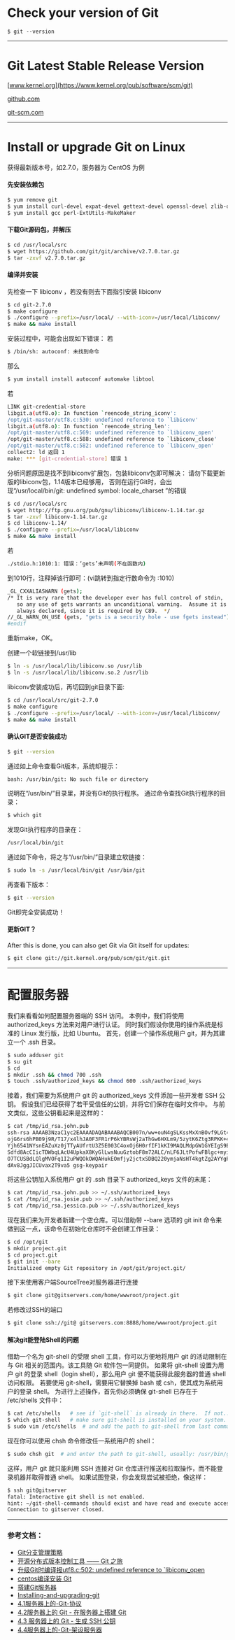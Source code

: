 # Check your version of Git

```
$ git --version
```
---
# Git Latest Stable Release Version

[www.kernel.org](https://www.kernel.org/pub/software/scm/git)

[github.com](https://github.com/git/git/releases)

[git-scm.com](http://git-scm.com/downloads)

---
# Install or upgrade Git on Linux
获得最新版本号，如2.7.0，服务器为 CentOS 为例

#### 先安装依赖包
```sh
$ yum remove git
$ yum install curl-devel expat-devel gettext-devel openssl-devel zlib-devel
$ yum install gcc perl-ExtUtils-MakeMaker
```

#### 下载Git源码包，并解压
```sh
$ cd /usr/local/src
$ wget https://github.com/git/git/archive/v2.7.0.tar.gz
$ tar -zxvf v2.7.0.tar.gz
```
#### 编译并安装

先检查一下 libiconv ，若没有则去下面指引安装 libiconv 

```sh
$ cd git-2.7.0
$ make configure
$ ./configure --prefix=/usr/local/ --with-iconv=/usr/local/libiconv/
$ make && make install
```
安装过程中，可能会出现如下错误：
若

```sh
$ /bin/sh: autoconf: 未找到命令
```
那么

```sh
$ yum install install autoconf automake libtool
```

若

```sh
LINK git-credential-store
libgit.a(utf8.o): In function `reencode_string_iconv': 
/opt/git-master/utf8.c:530: undefined reference to `libiconv' 
libgit.a(utf8.o): In function `reencode_string_len': 
/opt/git-master/utf8.c:569: undefined reference to `libiconv_open' 
/opt/git-master/utf8.c:588: undefined reference to `libiconv_close' 
/opt/git-master/utf8.c:582: undefined reference to `libiconv_open' 
collect2: ld 返回 1 
make: *** [git-credential-store] 错误 1
```

分析问题原因是找不到libiconv扩展包，包装libiconv包即可解决：
请勿下载更新版的libiconv包，1.14版本已经够用，
否则在运行Git时，会出现“/usr/local/bin/git: undefined symbol: locale_charset ”的错误

```sh
$ cd /usr/local/src
$ wget http://ftp.gnu.org/pub/gnu/libiconv/libiconv-1.14.tar.gz
$ tar -zxvf libiconv-1.14.tar.gz
$ cd libiconv-1.14/
$ ./configure --prefix=/usr/local/libiconv
$ make && make install
```

若

```sh
./stdio.h:1010:1: 错误：‘gets’未声明(不在函数内)
```

到1010行，注释掉该行即可：(vi跳转到指定行数命令为 :1010)

```sh
_GL_CXXALIASWARN (gets);
/* It is very rare that the developer ever has full control of stdin,
   so any use of gets warrants an unconditional warning.  Assume it is
   always declared, since it is required by C89.  */
//_GL_WARN_ON_USE (gets, "gets is a security hole - use fgets instead");
#endif
```

重新make，OK。

创建一个软链接到/usr/lib

```sh
$ ln -s /usr/local/lib/libiconv.so /usr/lib
$ ln -s /usr/local/lib/libiconv.so.2 /usr/lib
```

libiconv安装成功后，再切回到git目录下面:

```sh
$ cd /usr/local/src/git-2.7.0
$ make configure
$ ./configure --prefix=/usr/local/ --with-iconv=/usr/local/libiconv/
$ make && make install
```

#### 确认GIT是否安装成功

```sh
$ git --version
```

通过如上命令查看Git版本，系统却提示：

```sh
bash: /usr/bin/git: No such file or directory
```

说明在“/usr/bin/”目录里，并没有Git的执行程序。
通过命令查找Git执行程序的目录：

```sh
$ which git
```

发现Git执行程序的目录在：

```sh
/usr/local/bin/git
```

通过如下命令，将之与“/usr/bin/”目录建立软链接：

```sh
$ sudo ln -s /usr/local/bin/git /usr/bin/git
```

再查看下版本：

```sh
$ git --version
```

Git即完全安装成功！

#### 更新GIT？
After this is done, you can also get Git via Git itself for updates:

```sh
$ git clone git://git.kernel.org/pub/scm/git/git.git
```
---
# 配置服务器

我们来看看如何配置服务器端的 SSH 访问。 本例中，我们将使用 authorized_keys 方法来对用户进行认证。 同时我们假设你使用的操作系统是标准的 Linux 发行版，比如 Ubuntu。 首先，创建一个操作系统用户 git，并为其建立一个 .ssh 目录。

```sh
$ sudo adduser git
$ su git
$ cd
$ mkdir .ssh && chmod 700 .ssh
$ touch .ssh/authorized_keys && chmod 600 .ssh/authorized_keys
```

接着，我们需要为系统用户 git 的 authorized_keys 文件添加一些开发者 SSH 公钥。 假设我们已经获得了若干受信任的公钥，并将它们保存在临时文件中。 与前文类似，这些公钥看起来是这样的：

```sh
$ cat /tmp/id_rsa.john.pub
ssh-rsa AAAAB3NzaC1yc2EAAAADAQABAAABAQCB007n/ww+ouN4gSLKssMxXnBOvf9LGt4L
ojG6rs6hPB09j9R/T17/x4lhJA0F3FR1rP6kYBRsWj2aThGw6HXLm9/5zytK6Ztg3RPKK+4k
Yjh6541NYsnEAZuXz0jTTyAUfrtU3Z5E003C4oxOj6H0rfIF1kKI9MAQLMdpGW1GYEIgS9Ez
Sdfd8AcCIicTDWbqLAcU4UpkaX8KyGlLwsNuuGztobF8m72ALC/nLF6JLtPofwFBlgc+myiv
O7TCUSBdLQlgMVOFq1I2uPWQOkOWQAHukEOmfjy2jctxSDBQ220ymjaNsHT4kgtZg2AYYgPq
dAv8JggJICUvax2T9va5 gsg-keypair
```
将这些公钥加入系统用户 git 的 .ssh 目录下 authorized_keys 文件的末尾：

```sh
$ cat /tmp/id_rsa.john.pub >> ~/.ssh/authorized_keys
$ cat /tmp/id_rsa.josie.pub >> ~/.ssh/authorized_keys
$ cat /tmp/id_rsa.jessica.pub >> ~/.ssh/authorized_keys
```

现在我们来为开发者新建一个空仓库。可以借助带 --bare 选项的 git init 命令来做到这一点，该命令在初始化仓库时不会创建工作目录：

```sh
$ cd /opt/git
$ mkdir project.git
$ cd project.git
$ git init --bare
Initialized empty Git repository in /opt/git/project.git/
```

接下来使用客户端SourceTree对服务器进行连接

```sh
$ git clone git@gitservers.com/home/wwwroot/project.git
```

若修改过SSH的端口

```sh
$ git clone ssh://git@ gitservers.com:8888/home/wwwroot/project.git
```

#### 解决git能登陆Shell的问题
借助一个名为 git-shell 的受限 shell 工具，你可以方便地将用户 git 的活动限制在与 Git 相关的范围内。该工具随 Git 软件包一同提供。 如果将 git-shell 设置为用户 git 的登录 shell（login shell），那么用户 git 便不能获得此服务器的普通 shell 访问权限。 若要使用 git-shell，需要用它替换掉 bash 或 csh，使其成为系统用户的登录 shell。 为进行上述操作，首先你必须确保 git-shell 已存在于 /etc/shells 文件中：

```sh
$ cat /etc/shells   # see if `git-shell` is already in there.  If not...
$ which git-shell   # make sure git-shell is installed on your system.
$ sudo vim /etc/shells  # and add the path to git-shell from last command
```
现在你可以使用 chsh <username> 命令修改任一系统用户的 shell：

```sh
$ sudo chsh git  # and enter the path to git-shell, usually: /usr/bin/git-shell
```

这样，用户 git 就只能利用 SSH 连接对 Git 仓库进行推送和拉取操作，而不能登录机器并取得普通 shell。 如果试图登录，你会发现尝试被拒绝，像这样：

```sh
$ ssh git@gitserver
fatal: Interactive git shell is not enabled.
hint: ~/git-shell-commands should exist and have read and execute access.
Connection to gitserver closed.
```

---
### 参考文档：

* [Git分支管理策略](http://www.ruanyifeng.com/blog/2012/07/git.html)
* [开源分布式版本控制工具 —— Git 之旅](https://www.ibm.com/developerworks/cn/opensource/os-cn-tourofgit/)
* [升级Git时编译报utf8.c:502: undefined reference to `libiconv_open](http://www.molloc.com/archives/568)
* [centos编译安装 Git](http://marser.cn/archives/72/)
* [搭建Git服务器](http://www.liaoxuefeng.com/wiki/0013739516305929606dd18361248578c67b8067c8c017b000/00137583770360579bc4b458f044ce7afed3df579123eca000)
* [Installing-and-upgrading-git](https://confluence.atlassian.com/bitbucketserver/installing-and-upgrading-git-776640906.html)
* [4.1服务器上的-Git-协议](https://git-scm.com/book/zh/v1/%E6%9C%8D%E5%8A%A1%E5%99%A8%E4%B8%8A%E7%9A%84-Git-%E5%8D%8F%E8%AE%AE)
* [4.2服务器上的 Git - 在服务器上搭建 Git](http://git-scm.com/book/zh/v2/%E6%9C%8D%E5%8A%A1%E5%99%A8%E4%B8%8A%E7%9A%84-Git-%E5%9C%A8%E6%9C%8D%E5%8A%A1%E5%99%A8%E4%B8%8A%E6%90%AD%E5%BB%BA-Git)
* [4.3 服务器上的 Git - 生成 SSH 公钥](http://git-scm.com/book/zh/v2/%E6%9C%8D%E5%8A%A1%E5%99%A8%E4%B8%8A%E7%9A%84-Git-%E7%94%9F%E6%88%90-SSH-%E5%85%AC%E9%92%A5)
* [4.4服务器上的-Git-架设服务器](http://git-scm.com/book/zh/v2/%E6%9C%8D%E5%8A%A1%E5%99%A8%E4%B8%8A%E7%9A%84-Git-%E9%85%8D%E7%BD%AE%E6%9C%8D%E5%8A%A1%E5%99%A8)
